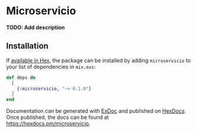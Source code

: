 # Microservicio

**TODO: Add description**

## Installation

If [available in Hex](https://hex.pm/docs/publish), the package can be installed
by adding `microservicio` to your list of dependencies in `mix.exs`:

```elixir
def deps do
  [
    {:microservicio, "~> 0.1.0"}
  ]
end
```

Documentation can be generated with [ExDoc](https://github.com/elixir-lang/ex_doc)
and published on [HexDocs](https://hexdocs.pm). Once published, the docs can
be found at <https://hexdocs.pm/microservicio>.

